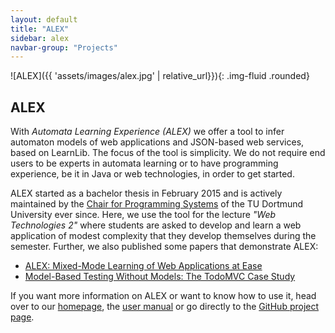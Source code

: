 ```yaml
---
layout: default
title: "ALEX"
sidebar: alex
navbar-group: "Projects"
---
```


![ALEX]({{ 'assets/images/alex.jpg' | relative_url}}){: .img-fluid .rounded}

## ALEX

With _Automata Learning Experience (ALEX)_ we offer a tool to infer automaton models of web applications and JSON-based web services, based on LearnLib.
The focus of the tool is simplicity.
We do not require end users to be experts in automata learning or to have programming experience, be it in Java or web technologies, in order to get started.

ALEX started as a bachelor thesis in February 2015 and is actively maintained by the [Chair for Programming Systems](http://ls5-www.cs.tu-dortmund.de/cms/de/home/) of the TU Dortmund University ever since.
Here, we use the tool for the lecture _"Web Technologies 2"_ where students are asked to develop and learn a web application of modest complexity that they develop themselves during the semester.
Further, we also published some papers that demonstrate ALEX:

- [ALEX: Mixed-Mode Learning of Web Applications at Ease](https://link.springer.com/chapter/10.1007/978-3-319-47169-3_51)
- [Model-Based Testing Without Models: The TodoMVC Case Study](https://link.springer.com/chapter/10.1007/978-3-319-68270-9_7)

If you want more information on ALEX or want to know how to use it, head over to our [homepage](http://learnlib.github.io/alex/), the [user manual](http://learnlib.github.io/alex/book/2.1.0/index.html) or go directly to the [GitHub project page](https://github.com/LearnLib/alex).
